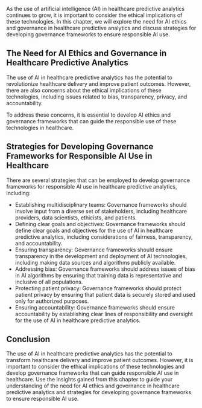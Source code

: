 

As the use of artificial intelligence (AI) in healthcare predictive analytics continues to grow, it is important to consider the ethical implications of these technologies. In this chapter, we will explore the need for AI ethics and governance in healthcare predictive analytics and discuss strategies for developing governance frameworks to ensure responsible AI use.

The Need for AI Ethics and Governance in Healthcare Predictive Analytics
------------------------------------------------------------------------

The use of AI in healthcare predictive analytics has the potential to revolutionize healthcare delivery and improve patient outcomes. However, there are also concerns about the ethical implications of these technologies, including issues related to bias, transparency, privacy, and accountability.

To address these concerns, it is essential to develop AI ethics and governance frameworks that can guide the responsible use of these technologies in healthcare.

Strategies for Developing Governance Frameworks for Responsible AI Use in Healthcare
------------------------------------------------------------------------------------

There are several strategies that can be employed to develop governance frameworks for responsible AI use in healthcare predictive analytics, including:

* Establishing multidisciplinary teams: Governance frameworks should involve input from a diverse set of stakeholders, including healthcare providers, data scientists, ethicists, and patients.
* Defining clear goals and objectives: Governance frameworks should define clear goals and objectives for the use of AI in healthcare predictive analytics, including considerations of fairness, transparency, and accountability.
* Ensuring transparency: Governance frameworks should ensure transparency in the development and deployment of AI technologies, including making data sources and algorithms publicly available.
* Addressing bias: Governance frameworks should address issues of bias in AI algorithms by ensuring that training data is representative and inclusive of all populations.
* Protecting patient privacy: Governance frameworks should protect patient privacy by ensuring that patient data is securely stored and used only for authorized purposes.
* Ensuring accountability: Governance frameworks should ensure accountability by establishing clear lines of responsibility and oversight for the use of AI in healthcare predictive analytics.

Conclusion
----------

The use of AI in healthcare predictive analytics has the potential to transform healthcare delivery and improve patient outcomes. However, it is important to consider the ethical implications of these technologies and develop governance frameworks that can guide responsible AI use in healthcare. Use the insights gained from this chapter to guide your understanding of the need for AI ethics and governance in healthcare predictive analytics and strategies for developing governance frameworks to ensure responsible AI use.
